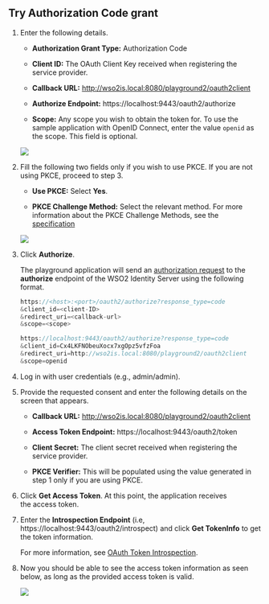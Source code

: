 ## Try Authorization Code grant 

1.  Enter the following details.

    - **Authorization Grant Type:** Authorization Code 
    
    - **Client ID:** The OAuth Client Key received when registering the service provider.
    
    - **Callback URL:** http://wso2is.local:8080/playground2/oauth2client
    
    - **Authorize Endpoint:** https://localhost:9443/oauth2/authorize
    
    - **Scope:** Any scope you wish to obtain the token for. To use the sample application with OpenID Connect, enter the value `openid` as the scope. This field is optional. 

	<img name='auth-code-without-pkce' src='../../assets/img/samples/auth-code-without-pkce.png' class='img-zoomable'/>

2. Fill the following two fields only if you wish to use PKCE. If you are not using PKCE, proceed to step 3.

	- **Use PKCE:** Select **Yes**. 

	- **PKCE Challenge Method:** Select the relevant method. For more information about the PKCE Challenge Methods, see the [specification](https://tools.ietf.org/html/rfc7636#section-4.2)

	<img name='auth-code-with-pkce' src='../../assets/img/samples/auth-code-with-pkce.png' class='img-zoomable'/>
    
3. Click **Authorize**. 

	The playground application will send an
	[authorization request](https://tools.ietf.org/html/rfc6749#section-4.1.1)
	to the **authorize** endpoint of the WSO2 Identity Server using the
	following format.
	
	```java tab="Request Format"
	https://<host>:<port>/oauth2/authorize?response_type=code
	&client_id=<client-ID>
	&redirect_uri=<callback-url>
	&scope=<scope>
	```
	
	```java tab="Sample Request"
	https://localhost:9443/oauth2/authorize?response_type=code
	&client_id=Cx4LKFNObeuXocx7xgOpz5vfzFoa
	&redirect_uri=http://wso2is.local:8080/playground2/oauth2client
	&scope=openid
	``` 

3. Log in with user credentials (e.g., admin/admin).  

4. Provide the requested consent and enter the following details on the screen that appears. 

    - **Callback URL:** http://wso2is.local:8080/playground2/oauth2client

    - **Access Token Endpoint:** https://localhost:9443/oauth2/token 

    - **Client Secret:** The client secret received when registering the service provider.

	- **PKCE Verifier:** This will be populated using the value generated in step 1 only if you are using PKCE. 
      
5. Click **Get Access Token**. At this point, the application receives the access token. 

6. Enter the **Introspection Endpoint** (i.e, https://localhost:9443/oauth2/introspect) and click **Get TokenInfo** to get the token   information. 

	For more information, see [OAuth Token Introspection](../../../references/concepts/authorization/introspection.md).

7.  Now you should be able to see the access token information as seen
    below, as long as the provided access token is valid.  
	
	<img name='access-token-info' src='../../assets/img/samples/access-token-info.png' class='img-zoomable'/>